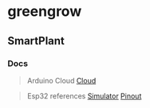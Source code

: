 # greengrow

## SmartPlant

### Docs

>Arduino Cloud
[Cloud](https://docs.arduino.cc/arduino-cloud/guides/esp32/)

>Esp32 references
[Simulator](https://wokwi.com/esp32)
[Pinout](https://www.circuitstate.com/pinouts/doit-esp32-devkit-v1-wifi-development-board-pinout-diagram-and-reference/)